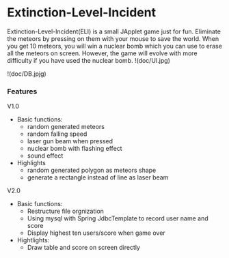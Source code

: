 # Extinction-Level-Incident
Extinction-Level-Incident(ELI) is a small JApplet game just for fun. Eliminate the meteors by pressing on them with your mouse to save the world. When you get 10 meteors, you will win a nuclear bomb which you can use to erase all the meteors on screen. However, the game will evolve with more difficulty if you have used the nuclear bomb.
!(doc/UI.jpg)

!(doc/DB.jpjg)
### Features
V1.0
* Basic functions:
  * random generated meteors
  * random falling speed
  * laser gun beam when pressed
  * nuclear bomb with flashing effect
  * sound effect 
* Highlights
  * random generated polygon as meteors shape
  * generate a rectangle instead of line as laser beam

V2.0
* Basic functions:
  * Restructure file orgnization
  * Using mysql with Spring JdbcTemplate to record user name and score
  * Display highest ten users/score when game over
* Hightlights:
  * Draw table and score on screen directly 




